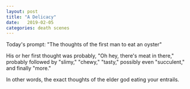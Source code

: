 ```yaml
---
layout: post
title: "A Delicacy"
date:   2019-02-05
categories: death scenes
---
```

Today's prompt: "The thoughts of the first man to eat an oyster"

His or her first thought was probably, "Oh hey, there's meat in there," probably followed by "slimy," "chewy," "tasty," possibly even "succulent," and finally "more."

In other words, the exact thoughts of the elder god eating your entrails.
